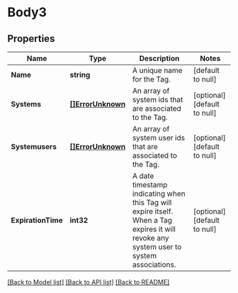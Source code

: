 # Body3

## Properties
Name | Type | Description | Notes
------------ | ------------- | ------------- | -------------
**Name** | **string** | A unique name for the Tag. | [default to null]
**Systems** | [**[]ErrorUnknown**](.md) | An array of system ids that are associated to the Tag. | [optional] [default to null]
**Systemusers** | [**[]ErrorUnknown**](.md) | An array of system user ids that are associated to the Tag. | [optional] [default to null]
**ExpirationTime** | **int32** | A date timestamp indicating when this Tag will expire itself. When a Tag expires it will revoke any system user to system associations. | [optional] [default to null]

[[Back to Model list]](../README.md#documentation-for-models) [[Back to API list]](../README.md#documentation-for-api-endpoints) [[Back to README]](../README.md)


